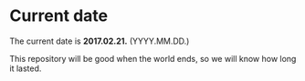 # Current date

The current date is **2017.02.21.** (YYYY.MM.DD.)

This repository will be good when the world ends, so we will know how long it lasted.